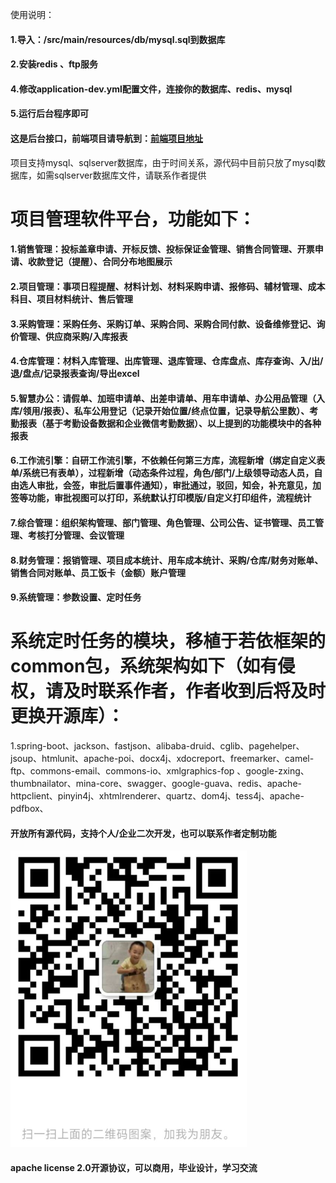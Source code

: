 使用说明：
#### 1.导入：/src/main/resources/db/mysql.sql到数据库<br/>
#### 2.安装redis 、ftp服务
#### 4.修改application-dev.yml配置文件，连接你的数据库、redis、mysql
#### 5.运行后台程序即可

#### 这是后台接口，前端项目请导航到：<a href='#' title='正在整理上传'>前端项目地址</a>
项目支持mysql、sqlserver数据库，由于时间关系，源代码中目前只放了mysql数据库，如需sqlserver数据库文件，请联系作者提供

项目管理软件平台，功能如下：
====================

#### 1.销售管理：投标盖章申请、开标反馈、投标保证金管理、销售合同管理、开票申请、收款登记（提醒）、合同分布地图展示

#### 2.项目管理：事项日程提醒、材料计划、材料采购申请、报修码、辅材管理、成本科目、项目材料统计、售后管理

#### 3.采购管理：采购任务、采购订单、采购合同、采购合同付款、设备维修登记、询价管理、供应商采购/入库报表

#### 4.仓库管理：材料入库管理、出库管理、退库管理、仓库盘点、库存查询、入/出/退/盘点/记录报表查询/导出excel

#### 5.智慧办公：请假单、加班申请单、出差申请单、用车申请单、办公用品管理（入库/领用/报表）、私车公用登记（记录开始位置/终点位置，记录导航公里数）、考勤报表（基于考勤设备数据和企业微信考勤数据）、以上提到的功能模块中的各种报表

#### 6.**工作流引擎**：自研工作流引擎，不依赖任何第三方库，流程新增（绑定自定义表单/系统已有表单），过程新增（动态条件过程，角色/部门/上级领导动态人员，自由选人审批，会签，审批后置事件通知），审批通过，驳回，知会，补充意见，加签等功能，审批视图可以打印，系统默认打印模版/自定义打印组件，流程统计

#### 7.综合管理：组织架构管理、部门管理、角色管理、公司公告、证书管理、员工管理、考核打分管理、会议管理

#### 8.财务管理：报销管理、项目成本统计、用车成本统计、采购/仓库/财务对账单、销售合同对账单、员工饭卡（金额）账户管理

#### 9.系统管理：参数设置、定时任务

系统定时任务的模块，移植于若依框架的common包，系统架构如下（如有侵权，请及时联系作者，作者收到后将及时更换开源库）：
====
1.spring-boot、jackson、fastjson、alibaba-druid、cglib、pagehelper、jsoup、htmlunit、apache-poi、docx4j、xdocreport、freemarker、camel-ftp、commons-email、commons-io、xmlgraphics-fop
、google-zxing、thumbnailator、mina-core、swagger、google-guava、redis、apache-httpclient、pinyin4j、xhtmlrenderer、quartz、dom4j、tess4j、apache-pdfbox、

#### 开放所有源代码，支持个人/企业二次开发，也可以联系作者定制功能

![image text](https://github.com/yueshengkeji/pm/blob/main/src/main/resources/assets/img/img.png "扫码加作者微信")



#### apache license 2.0开源协议，可以商用，毕业设计，学习交流
